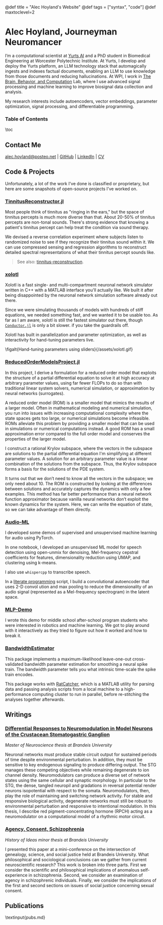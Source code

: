 @def title = "Alec Hoyland's Website"
@def tags = ["syntax", "code"]
@def maxtoclevel=2

# Alec Hoyland, Journeyman Neuromancer

I’m a computational scientist at [Yurts AI](http://yurts.ai/) and a PhD student in Biomedical Engineering at Worcester
Polytechnic Institute.
At Yurts, I develop and deploy the Yurts platform, an LLM technology stack that automagically ingests
and indexes factual documents, enabling an LLM to use knowledge from those documents and reducing hallucinations.
At WPI, I work in [The Brain, Behavior, and Computation](https://www.wpi.edu/people/faculty/alammert) Lab,
where I use advanced signal processing and machine learning to improve biosignal data collection and analysis.

My research interests include autoencoders, vector embeddings, parameter optimization,
signal processing, and differentiable programming.

### Table of Contents
\toc


## Contact Me

[alec.hoyland@posteo.net](mailto:alec.hoyland@posteo.net) | [GitHub](https://github.com/alec-hoyland) | [LinkedIn](https://www.linkedin.com/in/alec-hoyland-a00a4b90/) | [CV](/assets/CV.pdf)

## Code & Projects

Unfortunately, a lot of the work I've done
is classified or proprietary, but here are some snapshots
of open-source projects I've worked on.

### [TinnitusReconstructor.jl](https://github.com/The-Lammert-Lab/TinnitusReconstructor.jl)

Most people think of tinnitus as "ringing in the ears,"
but the space of tinnitus percepts is much more diverse than that.
About 20-50% of tinnitus percepts are non-tonal sounds.
There's strong evidence that knowing a patient's tinnitus percept
can help treat the condition via sound therapy.

We devised a reverse correlation experiment
where subjects listen to randomized noise
to see if they recognize their tinnitus sound within it.
We can use compressed sensing and regression algorithms
to reconstruct detailed spectral representations of what their tinnitus percept sounds like.

> See also: [tinnitus-reconstruction](https://github.com/The-Lammert-Lab/tinnitus-reconstruction).

### [xolotl](https://xolotl.readthedocs.io/en/master/)

Xolotl is a fast single- and multi-compartment neuronal network simulator
written in C++ with a MATLAB interface you'll actually like.
We built it after being disappointed by the neuronal network simulation software
already out there.

Since we were simulating thousands of models with hundreds of stiff equations,
we needed something fast, and we wanted it to be usable too.
As far as I am aware, xolotl is still the fastest simulator out there,
though [`Conductor.jl`](https://wsphillips.github.io/Conductor.jl/stable/basics/) is only a bit slower.
if you take the guardrails off.

Xolotl has built in parallelization and parameter optimization,
as well as interactivity for hand-tuning parameters live.

\figalt{Hand-tuning parameters using sliders}{/assets/xolotl.gif}


### [ReducedOrderModelsProject.jl](https://alec-hoyland.github.io/ReducedOrderModelsProject.jl/)

In this project, I derive a formulation for a reduced order model that exploits the structure of a partial differential equation to solve it at high accuracy at arbitrary parameter values, using far fewer FLOPs to do so than with traditional linear system solvers, numerical simulation, or approximation by neural networks (surrogates).

A reduced order model (ROM) is a smaller model that mimics the results of a larger model. Often in mathematical modeling and numerical simulation, you run into issues with increasing computational complexity where the state spaces gets too large, or numerical simulations become infeasible. ROMs alleviate this problem by providing a smaller model that can be used in simulations or numerical computations instead. A good ROM has a small approximation error compared to the full order model and conserves the properties of the larger model.

I construct a rational Krylov subspace, where the vectors in the subspace
are solutions to the partial differential equation I'm simplifying
at different parameter values.
A solution for an arbitrary parameter value is a linear combination
of the solutions from the subspace.
Thus, the Krylov subspace forms a basis for the solutions of the PDE system.

It turns out that we don’t need to know all the vectors in the subspace; we only need about 10. The ROM is constructed by looking at the differences between solutions and accurately captures the dynamics with only a few examples. This method has far better performance than a neural network function approximator because vanilla neural networks don’t exploit the known dynamics for the system. Here, we can write the equation of state, so we can take advantage of them directly.

### [Audio-ML](https://github.com/alec-hoyland/audio-ml)

I developed some demos of supervised and unsupervised machine learning for audio using PyTorch.

In one notebook, I developed an unsupervised ML model for speech detection
using open-unmix for denoising, Mel-frequency cepstral coefficients for features,
dimensionality reduction using UMAP, and clustering using k-means.

I also use `whispercpp` to transcribe speech.

In a [literate programming](https://en.wikipedia.org/wiki/Literate_programming) script,
I build a convolutional autoencoder that uses 2-D convol ution and max pooling
to reduce the dimensionality of an audio signal (represented as a Mel-frequency spectrogram)
in the latent space.

### [MLP-Demo](https://github.com/alec-hoyland/mlp-demo)

I wrote this demo for middle school after-school program students
who were interested in robotics and machine learning.
We got to play around with it interactively as they tried to figure
out how it worked and how to break it.


<!-- TODO: embed this video -->

### [BandwidthEstimator](https://github.com/hasselmonians/BandwidthEstimator)

This package implements a maximum-likelihood leave-one-out cross-validated
bandwidth parameter estimation for smoothing a neural spike train.
The bandwidth parameter tells you what intrinsic time-scale 
the spike train encodes.

This package works with [RatCatcher](https://github.com/hasselmonians/RatCatcher),
which is a MATLAB utility for parsing data and passing analysis scripts
from a local machine to a high-performance computing cluster
to run in parallel, before re-stitching the analyses together afterwards.

## Writings

### [Differential Responses to Neuromodulation in Model Neurons of the Crustacean Stomatogastric Ganglion](https://github.com/alec-hoyland/master-thesis)

*Master of Neuroscience thesis at Brandeis University*

Neuronal networks must produce stable circuit output for sustained
periods of time despite environmental perturbation. In addition, they
must be sensitive to key endogenous signaling to produce differing
output. The STG manages these competing objectives while remaining
degenerate to ion channel density. Neuromodulators can produce a
diverse set of network states using the same cellular and synaptic
morphology. In particular to the STG, the dense, tangled neuropil and
gradations in reversal potential render neurons isopotential with respect to the somata. Neuromodulators, then, play the role of maintaining and switching network activity.
For stable and responsive biological activity, degenerate networks must still be robust to environmental perturbation and responsive to intentional modulation. In this
thesis, I describe red pigment-concentrating hormone (RPCH) acting
as a neuromodulator on a computational model of a rhythmic motor
circuit.

### [Agency, Consent, Schizophrenia](https://github.com/alec-hoyland/history-of-ideas-thesis/blob/master/template_Article.pdf)

*History of Ideas minor thesis at Brandeis University*

I presented this paper at a mini-conference on
the intersection of genealogy, science, and social justice
held at Brandeis University. What philosophical and sociological
conclusions can we gather from current neuroscientific research? This work is broken into three
parts. First we consider the scientific and philosophical implications of anomalous self-experience
in schizophrenia. Second, we consider an examination of agency in schizophrenic individuals.
Finally, we consider the implications of the first and second sections on issues of social justice
concerning sexual consent.

## Publications

\textinput{pubs.md}

<!-- This section is meant as a refresher if you're new to Franklin.
Have a look at both how the website renders and the corresponding markdown (`index.md`).
Modify at will to get a feeling for how things work!

Ps: if you want to modify the header or footer or the general look of the website, adjust the files in
* `src/_css/` and
* `src/_html_parts/`. -->
<!-- 
## The base with Markdown

The [standard markdown syntax](https://github.com/adam-p/markdown-here/wiki/Markdown-Cheatsheet) can be used such as titles using `#`, lists:

* element with **bold**
* element with _emph_

or code-blocks `inline` or with highlighting (note the `@def hascode = true` in the source to allow [highlight.js](https://highlightjs.org/) to do its job):

```julia
abstract type Point end
struct PointR2{T<:Real} <: Point
    x::T
    y::T
end
struct PointR3{T<:Real} <: Point
    x::T
    y::T
    z::T
end
function len(p::T) where T<:Point
  sqrt(sum(getfield(p, η)^2 for η ∈ fieldnames(T)))
end
```

You can also quote stuff

> You must have chaos within you to ...

or have tables:

| English         | Mandarin   |
| --------------- | ---------- |
| winnie the pooh | 维尼熊      |

Note that you may have to do a bit of CSS-styling to get these elements to look the way you want them (the same holds for the whole page in fact).

### Symbols and html entities

If you want a dollar sign you have to escape it like so: \$, you can also use html entities like so: &rarr; or &pi; or, if you're using Juno for instance, you can use `\pi[TAB]` to insert the symbol as is: π (it will be converted to a html entity).[^1]

If you want to show a backslash, just use it like so: \ ; if you want to force a line break, use a ` \\ ` like \\ so (this is on a new line).[^blah]

If you want to show a backtick, escape it like so: \` and if you want to show a tick in inline code use double backticks like ``so ` ...``.

Footnotes are nice too:

[^1]: this is the text for the first footnote, you can style all this looking at `.fndef` elements; note that the whole footnote definition is _expected to be on the same line_.
[^blah]: and this is a longer footnote with some blah from veggie ipsum: turnip greens yarrow ricebean rutabaga endive cauliflower sea lettuce kohlrabi amaranth water spinach avocado daikon napa cabbage asparagus winter purslane kale. Celery potato scallion desert raisin horseradish spinach carrot soko.

## Basic Franklin extensions

### Divs

It is sometimes useful to have a short way to make a part of the page belong to a div so that it can be styled separately.
You can do this easily with Franklin by using `@@divname ... @@`.
For instance, you could want a blue background behind some text.

@@colbox-blue
Here we go! (this is styled in the css sheet with name "colbox-blue").
@@

Since it's just a `<div>` block, you can put this construction wherever you like and locally style your text.

### LaTeX and Maths

Essentially three things are imitated from LaTeX

1. you can introduce definitions using `\newcommand`
1. you can use hyper-references with `\eqref`, `\cite`, ...
1. you can show nice maths (via KaTeX)

The definitions can be introduced in the page or in the `config.md` (in which case they're available everywhere as opposed to just in that page).
For instance, the commands `\scal` and `\R` are defined in the config file (see `src/config.md`) and can directly be used whereas the command `\E` is defined below (and therefore only available on this page):

\newcommand{\E}[1]{\mathbb E\left[#1\right]}

Now we can write something like

$$  \varphi(\E{X}) \le \E{\varphi(X)}. \label{equation blah} $$

since we've given it the label `\label{equation blah}`, we can refer it like so: \eqref{equation blah} which can be convenient for pages that are math-heavy.

In a similar vein you can cite references that would be at the bottom of the page: \citep{noether15, bezanson17}.

**Note**: the LaTeX commands you define can also incorporate standard markdown (though not in a math environment) so for instance let's define a silly `\bolditalic` command.

\newcommand{\bolditalic}[1]{_**!#1**_} <!--_ ignore this comment, it helps atom to not get confused by the trailing underscore when highlighting the code but is not necessary.-->
<!-- 
and use it \bolditalic{here for example}.

Here's another quick one, a command to change the color:

\newcommand{\col}[2]{~~~<span style="color:~~~#1~~~">~~~!#2~~~</span>~~~}

This is \col{blue}{in blue} or \col{#bf37bc}{in #bf37bc}.

### A quick note on whitespaces

For most commands you will use `#k` to refer to the $k$-th argument as in LaTeX.
In order to reduce headaches, this forcibly introduces a whitespace on the left of whatever is inserted which, usually, changes nothing visible (e.g. in a math settings).
However there _may be_ situations where you do not want this to happen and you know that the insertion will not clash with anything else.
In that case, you should simply use `!#k` which will not introduce that whitespace.
It's probably easier to see this in action:

\newcommand{\pathwith}[1]{`/usr/local/bin/#1`}
\newcommand{\pathwithout}[1]{`/usr/local/bin/!#1`}

* with: \pathwith{script.jl}, there's a whitespace you don't want 🚫
* without: \pathwithout{script.jl} here there isn't ✅

### Raw HTML

You can include raw HTML by just surrounding a block with `~~~`.
Not much more to add.
This may be useful for local custom layouts like having a photo next to a text in a specific way.

~~~
<div class="row">
  <div class="container">
    <img class="left" src="/assets/rndimg.jpg">
    <p>
    Marine iguanas are truly splendid creatures. They're found on the Gálapagos islands, have skin that basically acts as a solar panel, can swim and may have the ability to adapt their body size depending on whether there's food or not.
    </p>
    <p>
    Evolution is cool.
    </p>
    <div style="clear: both"></div>      
  </div>
</div>
~~~

**Note 1**: again, entire such blocks can be made into latex-like commands via `\newcommand{\mynewblock}[1]{...}`.

**Note 2**: whatever is in a raw HTML block is *not* further processed (so you can't have LaTeX in there for instance). A partial way around this is to use `@@...` blocks which *will* be recursively parsed. The following code gives the same result as above with the small difference that there is LaTeX being processed in the inner div.

@@row
@@container
@@left ![](/assets/rndimg.jpg) @@
@@
Marine iguanas are **truly splendid** creatures. They're not found in equations like $\exp(-i\pi)+1$. But they're still quite cool.
~~~
<div style="clear: both"></div>
~~~
@@

## Pages and structure

Here are a few empty pages connecting to the menu links to show where files can go and the resulting paths. (It's probably best if you look at the source folder for this).

* [menu 1](/menu1/)
* [menu 2](/menu2/)
* [menu 3](/menu3/)

## References (not really)

* \biblabel{noether15}{Noether (1915)} **Noether**,  Körper und Systeme rationaler Funktionen, 1915.
* \biblabel{bezanson17}{Bezanson et al. (2017)} **Bezanson**, **Edelman**, **Karpinski** and **Shah**, [Julia: a fresh approach to numerical computing](https://julialang.org/research/julia-fresh-approach-BEKS.pdf), SIAM review 2017.

## Header and Footer

As you can see here at the bottom of the page, there is a footer which you may want on all pages but for instance you may want the date of last modification to be displayed.
In a fashion heavily inspired by [Hugo](https://gohugo.io), you can write things like

```html
Last modified: {{ fill fd_mtime }}.
```

(cf. `src/_html_parts/page_foot.html`) which will then replace these braces with the content of a dictionary of variables at the key `fd_mtime`.
This dictionary of variables is accessed locally by pages through `@def varname = value` and globally through the `config.md` page via the same syntax.

There's a few other such functions of the form `{{fname p₁ p₂}}` as well as support for conditional blocks. If you wander through the `src/_html_parts/` folder and its content, you should be able to see those in action. -->

